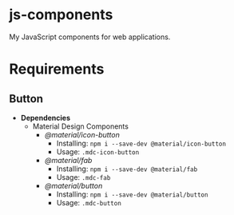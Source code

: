 # js-components
My JavaScript components for web applications.

# Requirements

## Button

* __Dependencies__
  * Material Design Components
    * _@material/icon-button_
      * Installing: `npm i --save-dev @material/icon-button`
      * Usage: `.mdc-icon-button`
    * _@material/fab_
      * Installing: `npm i --save-dev @material/fab`
      * Usage: `.mdc-fab`
    * _@material/button_
      * Installing: `npm i --save-dev @material/button`
      * Usage: `.mdc-button`